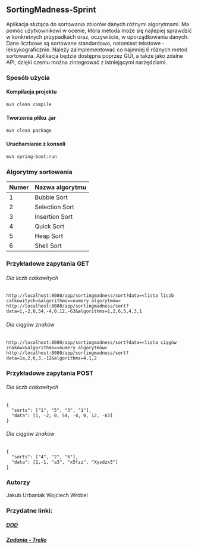 ## SortingMadness-Sprint

Aplikacja służąca do sortowania zbiorów danych różnymi algorytmami. Ma pomóc użytkownikowi w ocenie, która metoda może się najlepiej sprawdzić w konkretnych przypadkach oraz, oczywiście, w uporządkowaniu danych. Dane liczbowe są sortowane standardowo, natomiast tekstowe - leksykograficznie. Należy zaimplementować co najmniej 6 różnych metod sortowania. Aplikacja będzie dostępna poprzez GUI, a także jako zdalne API, dzięki czemu można zintegrować z istniejącymi narzędziami.

### Sposób użycia

#### Kompilacja projektu

```sh
mvn clean compile
```

#### Tworzenia pliku .jar

```sh
mvn clean package
```

#### Uruchamianie z konsoli

```sh
mvn spring-boot:run
```

### Algorytmy sortowania

| Numer  | Nazwa algorytmu     |
|--------|---------------------|
| 1      | Bubble Sort         |
| 2      | Selection Sort      |
| 3      | Insertion Sort      |
| 4      | Quick Sort          |
| 5      | Heap Sort           |
| 6      | Shell Sort          |


### Przykładowe zapytania GET
###### Dla liczb całkowitych
```
http://localhost:8080/app/sortingmadness/sort?data=<lista liczb całkowitych>&algorithms=<numery algorytmów>
http://localhost:8080/app/sortingmadness/sort?data=1,-2,0,54,-4,0,12,-63&algorithms=1,2,6,5,4,3,1
```

###### Dla ciągów znaków
```
http://localhost:8080/app/sortingmadness/sort?data=<lista ciągów znaków>&algorithms=<numery algorytmów>
http://localhost:8080/app/sortingmadness/sort?data=1a,2,6,3,-12&algorithms=4,1,2
```

### Przykładowe zapytania POST
###### Dla liczb całkowitych
```
{
  "sorts": ["1", "5", "3", "1"],
  "data": [1, -2, 0, 54, -4, 0, 12, -63]
}
```

###### Dla ciągów znaków
```
{
  "sorts": ["4", "2", "6"],
  "data": [1,-1, "a3", "x5fzz", "Xysdzx3"]
}
```

### Autorzy
Jakub Urbaniak
Wojciech Wróbel

### Przydatne linki:

##### [DOD](https://docs.google.com/spreadsheets/d/e/2PACX-1vTn6j3M8pmGEzrsQk8mXse7lVHUdhYWkfxbkQiYI23rBtwM4N3bWw0qtupW-gesfCkcYasnZ-eEXl-F/pubhtml)

##### [Zadania - Trello](https://trello.com/b/1zwqhHnm/sortingmadness)
